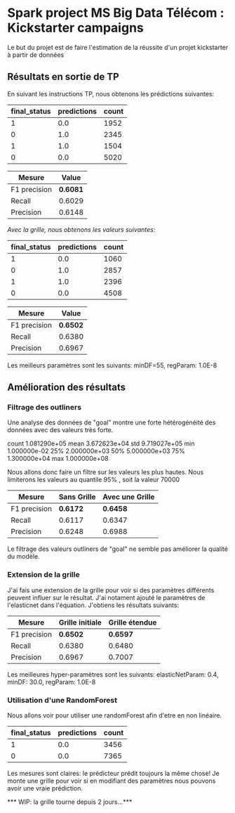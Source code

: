# Spark project MS Big Data Télécom : Kickstarter campaigns

Le but du projet est de faire l'estimation de la réussite d'un projet kickstarter à partir de données 

## Résultats en sortie de TP
En suivant les instructions TP, nous obtenons les prédictions suivantes:

|final_status|predictions|count|
|------------|-----------|-----|
|	    1|        0.0| 1952|
|           0|        1.0| 2345|
|           1|        1.0| 1504|
|           0|        0.0| 5020|

|Mesure        | Value|
|--------------|------|
|F1 precision| **0.6081**|
|Recall         |0.6029|
|Precision     |0.6148|

*Avec la grille, nous obtenons les valeurs suivantes:*

|final_status|predictions|count|
|------------|-----------|-----|
|           1|        0.0| 1060|
|           0|        1.0| 2857|
|           1|        1.0| 2396|
|           0|        0.0| 4508|

|Mesure        | Value|
|--------------|------|
|F1 precision| **0.6502**|
|Recall         |0.6380|
|Precision     |0.6967|

Les meilleurs paramètres sont les suivants: minDF=55, regParam: 1.0E-8


## Amélioration des résultats

### Filtrage des outliners
Une analyse des données de "goal" montre une forte hétérogénéité des données avec des valeurs très forte.

count    1.081290e+05
mean     3.672623e+04
std      9.719027e+05
min      1.000000e-02
25%      2.000000e+03
50%      5.000000e+03
75%      1.300000e+04
max      1.000000e+08

Nous allons donc faire un filtre sur les valeurs les plus hautes. Nous limiterons les valeurs au quantile 95% , soit la valeur 70000


|Mesure        | Sans Grille| Avec une Grille|
|--------------|------|------|
|F1 precision| **0.6172**|**0.6458**
|Recall         |0.6117|0.6347
|Precision     |0.6248|0.6988

Le filtrage des valeurs outliners de "goal" ne semble pas améliorer la qualité du modèle.

### Extension de la grille
J'ai fais une extension de la grille pour voir si des paramètres différents peuvent influer sur le résultat. J'ai notament ajouté le paramètres de l'elasticnet dans l'équation.
J'obtiens les résultats suivants:

|Mesure        |  Grille initiale| Grille étendue|
|--------------|-----------------|-------------|
|F1 precision| **0.6502**| **0.6597**| 
|Recall         |0.6380|0.6480|
|Precision     |0.6967|0.7007|

Les meilleures hyper-paramètres sont les suivants:
  elasticNetParam: 0.4,
  minDF: 30.0,
  regParam: 1.0E-8


### Utilisation d'une RandomForest
Nous allons voir pour utiliser une randomForest afin d'etre en non linéaire.

|final_status|predictions|count|
|------------|-----------|-----|
|           1|        0.0| 3456|
|           0|        0.0| 7365|

Les mesures sont claires: le prédicteur prédit toujours la même chose! 
Je monte une grille pour voir si en modifiant des paramètres nous pouvons avoir une vraie prédiction.

*** WIP: la grille tourne depuis 2 jours...*** 
